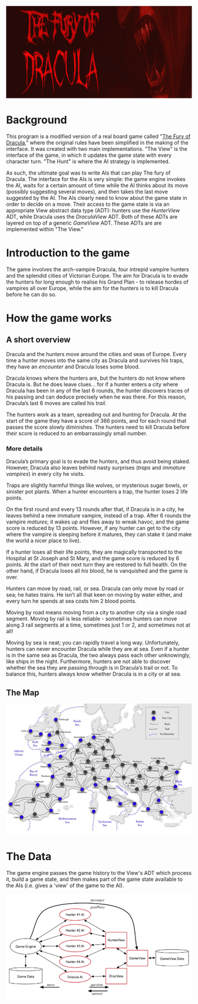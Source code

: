 <img src="images/drac.png" width = 1170 height = 250>

# Background

This program is a modified version of a real board game called "[The Fury of Dracula](https://en.wikipedia.org/wiki/The_Fury_of_Dracula)," where the original rules have been simplified in the making of the interface. It was created with two main implementations. "The View" is the interface of the game, in which it updates the game state with every character turn. "The Hunt" is where the AI strategy is implemented.

As such, the ultimate goal was to write AIs that can play The fury of Dracula. The interface for the AIs is very simple: the game engine invokes the AI, waits for a certain amount of time while the AI thinks about its move (possibly suggesting several moves), and then takes the last move suggested by the AI. The AIs clearly need to know about the game state in order to decide on a move. Their access to the game state is via an appropriate View abstract data type (ADT): hunters use the *HunterView* ADT, while Dracula uses the *DraculaView* ADT. Both of these ADTs are layered on top of a generic *GameView* ADT. These ADTs are are implemented within "The View."

# Introduction to the game

The game involves the arch-vampire Dracula, four intrepid vampire hunters and the splendid cities of Victorian Europe. The aim for Dracula is to evade the hunters for long enough to realise his Grand Plan - to release hordes of vampires all over Europe, while the aim for the hunters is to kill Dracula before he can do so.

# How the game works

## A short overview

Dracula and the hunters move around the cities and seas of Europe. Every time a hunter moves into the same city as Dracula and survives his traps, they have an *encounter* and Dracula loses some blood.

Dracula knows where the hunters are, but the hunters do not know where Dracula is. But he does leave clues… for if a hunter enters a city where Dracula has been in any of the last 6 rounds, the hunter discovers traces of his passing and can deduce precisely when he was there. For this reason, Dracula’s last 6 moves are called his *trail*.

The hunters work as a team, spreading out and hunting for Dracula. At the start of the game they have a score of 366 points, and for each round that passes the score slowly diminishes. The hunters need to kill Dracula before their score is reduced to an embarrassingly small number.

### More details

Dracula’s primary goal is to evade the hunters, and thus avoid being staked. However, Dracula also leaves behind nasty surprises (*traps* and *immature vampires*) in every city he visits.

Traps are slightly harmful things like wolves, or mysterious sugar bowls, or sinister pot plants. When a hunter encounters a trap, the hunter loses 2 life points.

On the first round and every 13 rounds after that, if Dracula is in a city, he leaves behind a new immature vampire, instead of a trap. After 6 rounds the vampire *matures*; it wakes up and flies away to wreak havoc, and the game score is reduced by 13 points. However, if any hunter can get to the city where the vampire is sleeping before it matures, they can stake it (and make the world a nicer place to live).

If a hunter loses all their life points, they are magically transported to the Hospital at St Joseph and St Mary, and the game score is reduced by 6 points. At the start of their next turn they are restored to full health. On the other hand, if Dracula loses all *his* blood, he is vanquished and the game is over.

Hunters can move by road, rail, or sea. Dracula can only move by road or sea; he hates trains. He isn’t all that keen on moving by water either, and every turn he spends at sea costs him 2 blood points.

Moving by road means moving from a city to another city via a single road segment. Moving by rail is less reliable - sometimes hunters can move along 3 rail segments at a time, sometimes just 1 or 2, and sometimes not at all!

Moving by sea is neat; you can rapidly travel a long way. Unfortunately, hunters can never encounter Dracula while they are at sea. Even if a hunter is in the same sea as Dracula, the two always pass each other unknowingly, like ships in the night. Furthermore, hunters are not able to discover whether the sea they are passing through is in Dracula’s trail or not. To balance this, hunters always know whether Dracula is in a city or at sea.

## The Map

![map](images/map2.png)

# The Data

The game engine passes the game history to the View's ADT which process it, build a game state, and then makes part of the game state available to the AIs (i.e. gives a 'view' of the game to the AI). 

![The-data-diagram](images/game-processes.png)

